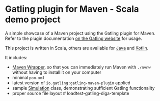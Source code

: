 Gatling plugin for Maven - Scala demo project
=============================================

A simple showcase of a Maven project using the Gatling plugin for Maven. Refer to the plugin documentation
[on the Gatling website](https://gatling.io/docs/current/extensions/maven_plugin/) for usage.

This project is written in Scala, others are available for [Java](https://github.com/gatling/gatling-maven-plugin-demo-java)
and [Kotlin](https://github.com/gatling/gatling-maven-plugin-demo-kotlin).

It includes:

* [Maven Wrapper](https://maven.apache.org/wrapper/), so that you can immediately run Maven with `./mvnw` without having
  to install it on your computer
* minimal `pom.xml`
* latest version of `io.gatling:gatling-maven-plugin` applied
* sample [Simulation](https://gatling.io/docs/gatling/reference/current/general/concepts/#simulation) class,
  demonstrating sufficient Gatling functionality
* proper source file layout
#   l o a d t e s t - g a t l i n g - d i g a - t e m p l a t e  
 